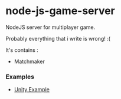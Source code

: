 # node-js-game-server

NodeJS server for multiplayer game. 

Probably everything that i write is wrong! :(

 It's contains : 
- Matchmaker

### Examples
- [Unity Example](https://github.com/jhalitaksoy/MultiPlayerGameServerExample)
